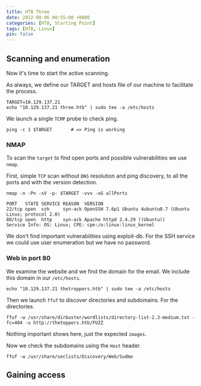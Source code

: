 ```yaml
---
title: HTB Three
date: 2022-08-06 00:55:00 +0800
categories: [HTB, Starting Point]
tags: [HTB, Linux]
pin: false
---
```


## Scanning and enumeration

Now it's time to start the active scanning.

As always, we define our TARGET and hosts file of our machine to facilitate the process.

```console
TARGET=10.129.137.21
echo "10.129.137.21 three.htb" | sudo tee -a /etc/hosts
```

We launch a single `TCMP` probe to check ping.

```console
ping -c 1 $TARGET		# => Ping is working
```

### NMAP

To scan the `target` to find open ports and possible vulnerabilities we use `nmap`.

First, simple `TCP` scan without `DNS` resolution and ping discovery, to all the ports and with the version detection.

```console
nmap -n -Pn -sV -p- $TARGET -vvv -oG allPorts
```

```console
PORT   STATE SERVICE REASON  VERSION
22/tcp open  ssh     syn-ack OpenSSH 7.6p1 Ubuntu 4ubuntu0.7 (Ubuntu Linux; protocol 2.0)
80/tcp open  http    syn-ack Apache httpd 2.4.29 ((Ubuntu))
Service Info: OS: Linux; CPE: cpe:/o:linux:linux_kernel
```

We don't find important vulnerabilities using exploit-db. For the SSH service we could use user enumeration but we have no password.

### Web in port 80

We examine the website and we find the domain for the email. We include this domain in our `/etc/hosts`.

```console
echo "10.129.137.21 thetroppers.htb" | sudo tee -a /etc/hosts
```

Then we launch `ffuf` to discover directories and subdomains. For the directories.

```console
ffuf -w /usr/share/dirbuster/wordlists/directory-list-2.3-medium.txt -fc=404 -u http://thetoppers.htb/FUZZ
```

Nothing important shows here, just the expected `images`.

Now we check the subdomains using the `Host` header.

```console
ffuf -w /usr/share/seclists/Discovery/Web/Sudmo
```
## Gaining access
